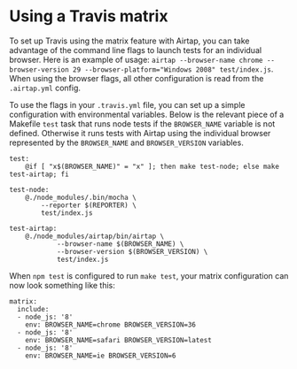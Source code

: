 # Using a Travis matrix

To set up Travis using the matrix feature with Airtap, you can take advantage of the command line flags to launch tests for an individual browser. Here is an example of usage: `airtap --browser-name chrome --browser-version 29 --browser-platform="Windows 2008" test/index.js`. When using the browser flags, all other configuration is read from the `.airtap.yml` config.

To use the flags in your `.travis.yml` file, you can set up a simple configuration with environmental variables. Below is the relevant piece of a Makefile `test` task that runs node tests if the `BROWSER_NAME` variable is not defined. Otherwise it runs tests with Airtap using the individual browser represented by the `BROWSER_NAME` and `BROWSER_VERSION` variables.

```
test:
	@if [ "x$(BROWSER_NAME)" = "x" ]; then make test-node; else make test-airtap; fi

test-node:
	@./node_modules/.bin/mocha \
		--reporter $(REPORTER) \
		test/index.js

test-airtap:
	@./node_modules/airtap/bin/airtap \
			--browser-name $(BROWSER_NAME) \
			--browser-version $(BROWSER_VERSION) \
			test/index.js
```

When `npm test` is configured to run `make test`, your matrix configuration can now look something like this:

```
matrix:
  include:
  - node_js: '8'
    env: BROWSER_NAME=chrome BROWSER_VERSION=36
  - node_js: '8'
    env: BROWSER_NAME=safari BROWSER_VERSION=latest
  - node_js: '8'
    env: BROWSER_NAME=ie BROWSER_VERSION=6
```

